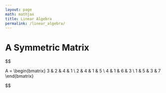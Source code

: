 ```yaml
---
layout: page
math: mathjax
title: Linear Algebra
permalink: /linear_algebra/
---
```


# A Symmetric Matrix 

$$

A = \begin{bmatrix}
    3 & 2 & 4 & 1 \\
    2 & 4 & 1 & 5 \\
    4 & 1 & 6 & 3 \\
    1 & 5 & 3 & 7
\end{bmatrix}

$$

<!-- <iframe src="/assets/pdfs/CSE_6740__Final_Project_Report.pdf" width="600" height="400"></iframe> -->

<!-- <object data="/assets/pdfs/CSE_6740__Final_Project_Report.pdf" type="application/pdf" width="600" height="400">
    <p>Your browser does not support PDFs. <a href="/assets/pdfs/CSE_6740__Final_Project_Report.pdf">Download the PDF</a>.</p>
</object> -->